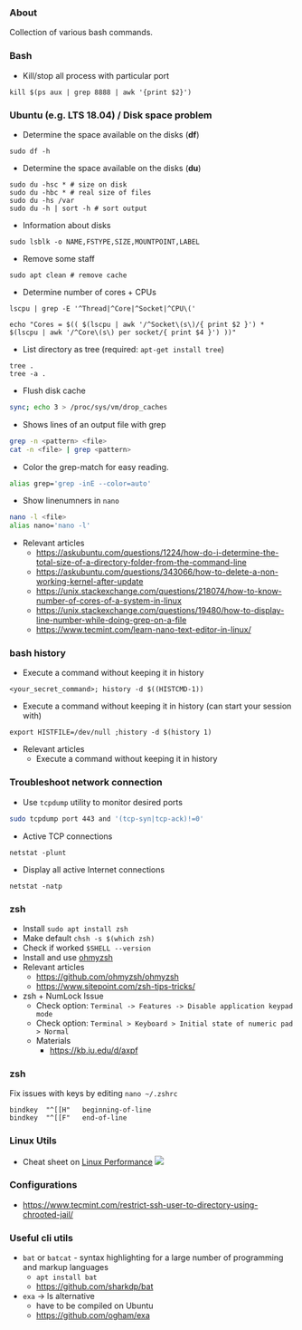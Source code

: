 ### About

Collection of various bash commands.

### Bash

* Kill/stop all process with particular port

```
kill $(ps aux | grep 8888 | awk '{print $2}')
```

### Ubuntu (e.g. LTS 18.04) / Disk space problem

* Determine the space available on the disks (**df**)
```
sudo df -h
```
* Determine the space available on the disks (**du**)
```
sudo du -hsc * # size on disk
sudo du -hbc * # real size of files
sudo du -hs /var
sudo du -h | sort -h # sort output
```
* Information about disks
```
sudo lsblk -o NAME,FSTYPE,SIZE,MOUNTPOINT,LABEL
```

* Remove some staff
```
sudo apt clean # remove cache
```

* Determine number of cores + CPUs
```
lscpu | grep -E '^Thread|^Core|^Socket|^CPU\('
```
```
echo "Cores = $(( $(lscpu | awk '/^Socket\(s\)/{ print $2 }') * $(lscpu | awk '/^Core\(s\) per socket/{ print $4 }') ))"
```

* List directory as tree (required: ```apt-get install tree```)
```
tree .
tree -a .
```

* Flush disk cache
```bash
sync; echo 3 > /proc/sys/vm/drop_caches
```

* Shows lines of an output file with grep
```bash
grep -n <pattern> <file> 
cat -n <file> | grep <pattern>
```
* Color the grep-match for easy reading.
```bash
alias grep='grep -inE --color=auto'
```
* Show linenumners in ```nano```
```bash
nano -l <file>
alias nano='nano -l'
```

* Relevant articles
    - https://askubuntu.com/questions/1224/how-do-i-determine-the-total-size-of-a-directory-folder-from-the-command-line
    - https://askubuntu.com/questions/343066/how-to-delete-a-non-working-kernel-after-update
    - https://unix.stackexchange.com/questions/218074/how-to-know-number-of-cores-of-a-system-in-linux
    - https://unix.stackexchange.com/questions/19480/how-to-display-line-number-while-doing-grep-on-a-file
    - https://www.tecmint.com/learn-nano-text-editor-in-linux/

### bash history

* Execute a command without keeping it in history
```
<your_secret_command>; history -d $((HISTCMD-1))
```

* Execute a command without keeping it in history (can start your session with)
```
export HISTFILE=/dev/null ;history -d $(history 1)
```

* Relevant articles
    - Execute a command without keeping it in history 
    
### Troubleshoot network connection

* Use ```tcpdump``` utility to monitor desired ports
```bash
sudo tcpdump port 443 and '(tcp-syn|tcp-ack)!=0'
```
* Active TCP connections
```
netstat -plunt
```
* Display all active Internet connections
```
netstat -natp
```

### zsh

* Install ```sudo apt install zsh```
* Make default ```chsh -s $(which zsh)```
* Check if worked ```$SHELL --version```
* Install and use [ohmyzsh](https://ohmyz.sh/)
* Relevant articles
    + https://github.com/ohmyzsh/ohmyzsh
    + https://www.sitepoint.com/zsh-tips-tricks/
* zsh + NumLock Issue
    + Check option: ```Terminal -> Features -> Disable application keypad mode```
    + Check option: ```Terminal > Keyboard > Initial state of numeric pad > Normal```
    + Materials
        + https://kb.iu.edu/d/axpf
 
 ### zsh
 
Fix issues with keys by editing ```nano ~/.zshrc```
 ```text
bindkey  "^[[H"   beginning-of-line
bindkey  "^[[F"   end-of-line
```
 
    

### Linux Utils

* Cheat sheet on [Linux Performance](http://www.brendangregg.com/linuxperf.html)
![](http://www.brendangregg.com/Perf/linux_perf_tools_full.png?)

### Configurations

* https://www.tecmint.com/restrict-ssh-user-to-directory-using-chrooted-jail/

### Useful cli utils

* ```bat``` or ```batcat``` - syntax highlighting for a large number of programming and markup languages
    - ```apt install bat```
    - https://github.com/sharkdp/bat
* ```exa``` -> ls alternative
    - have to be compiled on Ubuntu
    - https://github.com/ogham/exa


    
